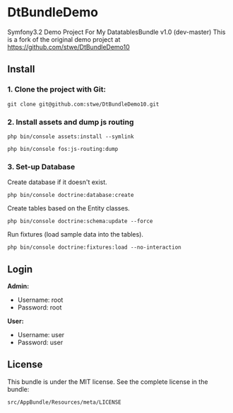 DtBundleDemo
============

Symfony3.2 Demo Project For My DatatablesBundle v1.0 (dev-master)
This is a fork of the original demo project at https://github.com/stwe/DtBundleDemo10

## Install

### 1. Clone the project with Git:

```
git clone git@github.com:stwe/DtBundleDemo10.git
```

### 2. Install assets and dump js routing

```
php bin/console assets:install --symlink
```

```
php bin/console fos:js-routing:dump
```

### 3. Set-up Database

Create database if it doesn't exist.
```
php bin/console doctrine:database:create
```
Create tables based on the Entity classes.
```
php bin/console doctrine:schema:update --force
```
Run fixtures (load sample data into the tables).
```
php bin/console doctrine:fixtures:load --no-interaction
```

## Login

**Admin:**

- Username: root
- Password: root

**User:**

- Username: user
- Password: user

## License

This bundle is under the MIT license. See the complete license in the bundle:

    src/AppBundle/Resources/meta/LICENSE
